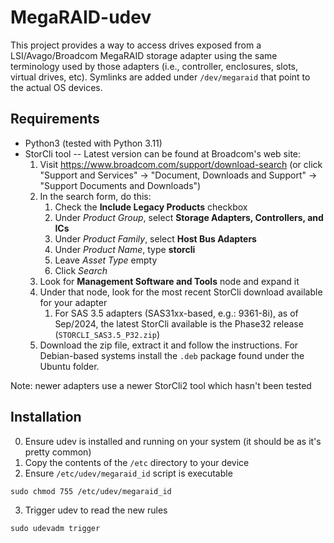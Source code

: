 # MegaRAID-udev

This project provides a way to access drives exposed from a LSI/Avago/Broadcom
MegaRAID storage adapter using the same terminology used by those adapters
(i.e., controller, enclosures, slots, virtual drives, etc). Symlinks are added
under `/dev/megaraid` that point to the actual OS devices.

## Requirements

* Python3 (tested with Python 3.11)
* StorCli tool -- Latest version can be found at Broadcom's web site:
  1. Visit https://www.broadcom.com/support/download-search
     (or click "Support and Services" -> "Document, Downloads and Support" ->
     "Support Documents and Downloads")
  2. In the search form, do this:
     1. Check the **Include Legacy Products** checkbox
     2. Under *Product Group*, select **Storage Adapters, Controllers, and ICs**
     3. Under *Product Family*, select **Host Bus Adapters**
     4. Under *Product Name*, type **storcli**
     5. Leave *Asset Type* empty
     6. Click *Search*
  3. Look for **Management Software and Tools** node and expand it
  4. Under that node, look for the most recent StorCli download available for
  your adapter
     1. For SAS 3.5 adapters (SAS31xx-based, e.g.: 9361-8i), as of Sep/2024, the
     latest StorCli available is the Phase32 release (`STORCLI_SAS3.5_P32.zip`)
  5. Download the zip file, extract it and follow the instructions. For
  Debian-based systems install the `.deb` package found under the Ubuntu folder.

Note: newer adapters use a newer StorCli2 tool which hasn't been tested

## Installation

0. Ensure udev is installed and running on your system (it should be as it's pretty common)
1. Copy the contents of the `/etc` directory to your device
2. Ensure `/etc/udev/megaraid_id` script is executable

```shell
sudo chmod 755 /etc/udev/megaraid_id
```

3. Trigger udev to read the new rules

```shell
sudo udevadm trigger
```
